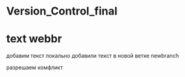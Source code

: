 ﻿# Version_Control_final
# text webbr
добавим текст локально
добавили текст в новой ветке newbranch


разрешаем комфликт

